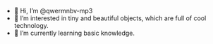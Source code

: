 - 👋 Hi, I’m @qwermnbv-mp3
- 👀 I’m interested in tiny and beautiful objects, which are full of cool technology.
- 🌱 I’m currently learning basic knowledge.

<!---
qwermnbv-mp3/qwermnbv-mp3 is a ✨ special ✨ repository because its `README.md` (this file) appears on your GitHub profile.
You can click the Preview link to take a look at your changes.
--->
